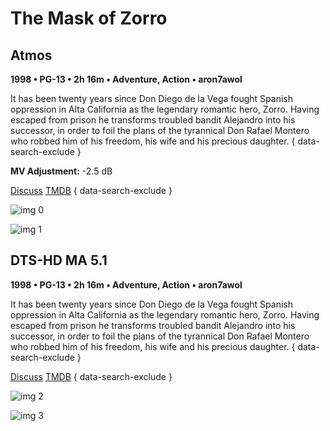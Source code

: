 # The Mask of Zorro

## Atmos

**1998 • PG-13 • 2h 16m • Adventure, Action • aron7awol**

It has been twenty years since Don Diego de la Vega fought Spanish oppression in Alta California as the legendary romantic hero, Zorro. Having escaped from prison he transforms troubled bandit Alejandro into his successor, in order to foil the plans of the tyrannical Don Rafael Montero who robbed him of his freedom, his wife and his precious daughter.
{ data-search-exclude }

**MV Adjustment:** -2.5 dB

[Discuss](https://www.avsforum.com/threads/bass-eq-for-filtered-movies.2995212/post-56854850)  [TMDB](9342)
{ data-search-exclude }

![img 0](https://i.imgur.com/7FQkmwT.jpg)

![img 1](https://i.imgur.com/Oy3iqkK.png)

## DTS-HD MA 5.1

**1998 • PG-13 • 2h 16m • Adventure, Action • aron7awol**

It has been twenty years since Don Diego de la Vega fought Spanish oppression in Alta California as the legendary romantic hero, Zorro. Having escaped from prison he transforms troubled bandit Alejandro into his successor, in order to foil the plans of the tyrannical Don Rafael Montero who robbed him of his freedom, his wife and his precious daughter.
{ data-search-exclude }

[Discuss](https://www.avsforum.com/threads/bass-eq-for-filtered-movies.2995212/post-56854850)  [TMDB](9342)
{ data-search-exclude }

![img 2](https://fanart.tv/fanart/movies/9342/moviethumb/the-mask-of-zorro-541c9432a90f9.jpg)

![img 3](https://i.imgur.com/asAqFdZ.png)

